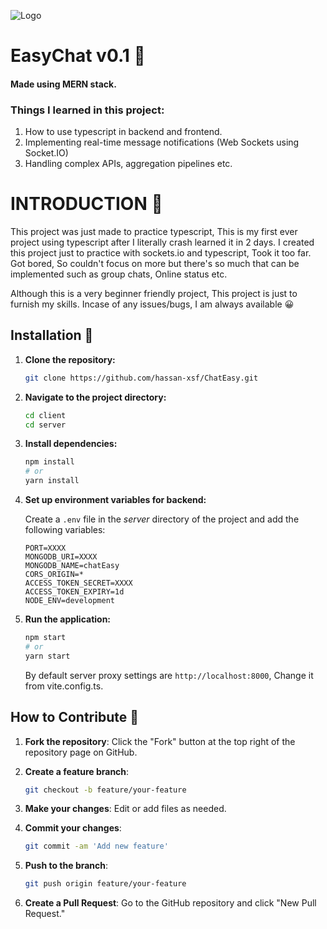 ![Logo](https://res.cloudinary.com/drirwwvdw/image/upload/v1724184580/r23gnucxtxsggrm2qbvq.png)

# EasyChat v0.1 🎉
#### Made using MERN stack.

### Things I learned in this project:
1. How to use typescript in backend and frontend.
2. Implementing real-time message notifications (Web Sockets using Socket.IO)
3. Handling complex APIs, aggregation pipelines etc.


# INTRODUCTION 🙌
This project was just made to practice typescript, This is my first ever project using typescript after I literally crash learned it in 2 days.
I created this project just to practice with sockets.io and typescript, Took it too far.
Got bored, So couldn't focus on more but there's so much that can be implemented such as group chats, Online status etc.

Although this is a very beginner friendly project, This project is just to furnish my skills. Incase of any issues/bugs, I am always available 😀

## Installation 🚀

1. **Clone the repository:**

    ```bash
    git clone https://github.com/hassan-xsf/ChatEasy.git
    ```

2. **Navigate to the project directory:**

    ```bash
    cd client
    cd server
    ```

3. **Install dependencies:**

    ```bash
    npm install
    # or
    yarn install
    ```

4. **Set up environment variables for backend:**

    Create a `.env` file in the *server* directory of the project and add the following variables:

    ```env
    PORT=XXXX
    MONGODB_URI=XXXX
    MONGODB_NAME=chatEasy
    CORS_ORIGIN=*
    ACCESS_TOKEN_SECRET=XXXX
    ACCESS_TOKEN_EXPIRY=1d
    NODE_ENV=development
    ```

5. **Run the application:**

    ```bash
    npm start
    # or
    yarn start
    ```

    By default server proxy settings are `http://localhost:8000`, Change it from vite.config.ts.

## How to Contribute 🤝

1. **Fork the repository**: Click the "Fork" button at the top right of the repository page on GitHub.

2. **Create a feature branch**:

    ```bash
    git checkout -b feature/your-feature
    ```

3. **Make your changes**: Edit or add files as needed.

4. **Commit your changes**:

    ```bash
    git commit -am 'Add new feature'
    ```

5. **Push to the branch**:

    ```bash
    git push origin feature/your-feature
    ```

6. **Create a Pull Request**: Go to the GitHub repository and click "New Pull Request."

